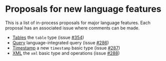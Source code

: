 # Proposals for new language features

This is a list of in-process proposals for major language features. Each proposal has an associated issue where comments can be made.
  
  * [Tables](table/table.md) the `table` type (issue [#354](https://github.com/ballerina-platform/ballerina-spec/issues/354))
  * [Query](query/query.md) language-integrated query (issue [#286](https://github.com/ballerina-platform/ballerina-spec/issues/355))
  * [Timestamp](timestamp/timestamp.md) a new `timestamp` basic type (issue [#287](https://github.com/ballerina-platform/ballerina-spec/issues/287))
  * [XML](xml/xml.md) the `xml` basic type and operations (issue [#288](https://github.com/ballerina-platform/ballerina-spec/issues/288))
  